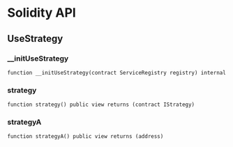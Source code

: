 # Solidity API

## UseStrategy

### __initUseStrategy

```solidity
function __initUseStrategy(contract ServiceRegistry registry) internal
```

### strategy

```solidity
function strategy() public view returns (contract IStrategy)
```

### strategyA

```solidity
function strategyA() public view returns (address)
```

